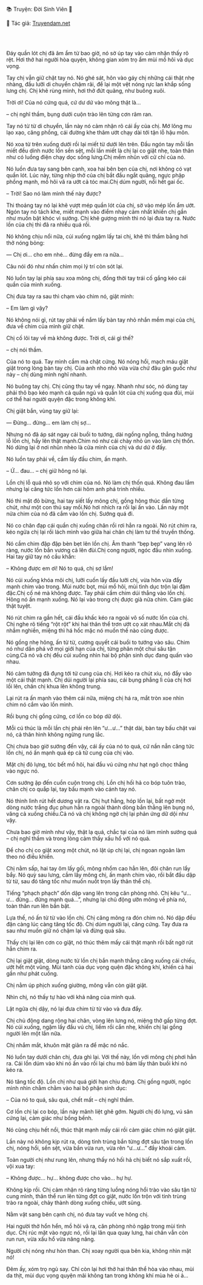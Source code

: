 📚 Truyện: Đời Sinh Viên 🔞
<br>
<p>📖 Tác giả: <a href="https://truyendam.net" target="_blank" title="Truyện sex người lớn, truyện 18+ tại Truyendam.net">Truyendam.net</a></p>
<br></br>

Đáy quần lót chị đã âm ẩm từ bao giờ, nó sờ úp tay vào cảm nhận thấy rõ rệt. Hơi thở hai người hòa quyện, không gian xóm trọ ẩm mùi mồ hôi và dục vọng.


Tay chị vẫn giữ chặt tay nó. Nó ghé sát, hôn vào gáy chị những cái thật nhẹ nhàng, đầu lưỡi di chuyển chậm rãi, để lại một vệt nóng rực lan khắp sống lưng chị. Chị khẽ rùng mình, hơi thở đứt quãng, như buông xuôi.


Trời ơi! Của nó cứng quá, cứ dư dứ vào mông thật là… 

– chị nghĩ thầm, bụng dưới cuộn trào lên từng cơn râm ran.

Tay nó từ từ di chuyển, lần này nó cảm nhận rõ cái ấy của chị. Mớ lông mu lạo xạo, căng phồng, cái đường khe thâm ướt chạy dài tới tận lỗ hậu môn.

Nó xoa từ trên xuống dưới rồi lại miết từ dưới lên trên. Đầu ngón tay mỗi lần miết đều dính nước lồn sền sệt, mỗi lần miết là chị lại co giật nhẹ, toàn thân như có luồng điện chạy dọc sống lưng.Chị mềm nhũn với cử chỉ của nó.

Nó luồn đưa tay sang bên cạnh, xoa hai bên bẹn của chị, nơi không có vạt quần lót. Lúc này, từng nhịp thở của chị bắt đầu ngắt quãng, ngực phập phồng mạnh, mồ hôi vã ra ướt cả tóc mai.Chị dúm người, nổi hết gai ốc.

– Trời! Sao nó làm mình thế này được?

Thi thoảng tay nó lại khẽ vượt mép quần lót của chị, sờ vào mép lồn ẩm ướt. Ngón tay nó tách khe, miết mạnh vào điểm nhạy cảm nhất khiến chị gần như muốn bật khóc vì sướng. Chị khẽ gượng mình thì nó lại đưa tay ra. Nước lồn của chị thì đã ra nhiều quá rồi.

Nó không chịu nổi nữa, cúi xuống ngậm lấy tai chị, khẽ thì thầm bằng hơi thở nóng bỏng:

— Chị ơi… cho em nhé… đừng đẩy em ra nữa…

Câu nói đó như nhấn chìm mọi lý trí còn sót lại.

Nó luồn tay lại phía sau xoa mông chị, đồng thời tay trái cố gắng kéo cái quần của mình xuống.

Chị đưa tay ra sau thì chạm vào chim nó, giật mình:

– Em làm gì vậy?

Nó không nói gì, rút tay phải về nắm lấy bàn tay nhỏ nhắn mềm mại của chị, đưa về chim của mình giữ chặt.

Chị cố lôi tay về mà không được. Trời ơi, cái gì thế? 

– chị nói thầm.

Của nó to quá. Tay mình cầm mà chật cứng. Nó nóng hổi, mạch máu giật giật trong lòng bàn tay chị. Của anh nho nhỏ vừa vừa chứ đâu gân guốc như này – chị dùng mình nghĩ nhanh.

Nó buông tay chị. Chị cũng thu tay về ngay. Nhanh như sóc, nó dùng tay phải thô bạo kéo mạnh cả quần ngủ và quần lót của chị xuống qua đùi, mùi cơ thể hai người quyện đặc trong không khí.

Chị giật bắn, vùng tay giữ lại:

— Đừng… đừng… em làm chị sợ…

Nhưng nó đã áp sát ngay cái buồi to tướng, dài ngồng ngỗng, thẳng hướng lỗ lồn chị, hẩy lên thật mạnh.Chim nó như cái chày nhỏ ủn vào làm chị thốn. Nó dừng lại ở nơi nhũn nhèo là cửa mình của chị và dư dứ ở đấy.

Nó luồn tay phải về, cầm lấy đầu chim, ấn mạnh.

– Ứ… đau… – chị giữ hông nó lại.

Lồn chị lỗ quá nhỏ so với chim của nó. Nó làm chị thốn quá. Không đau lắm nhưng lại căng tức lồn hơn cái hôm anh phá trinh nhiều.

Nó thì mặt đỏ bừng, hai tay siết lấy mông chị, gồng hông thúc dần từng chút, như một con thú say mồi.Nó hơi nhích ra rồi lại ấn vào. Lần này một nửa chim của nó đã cắm vào lồn chị. Sướng quá đi.

Nó co chân đạp cái quần chị xuống chân rồi rơi hẳn ra ngoài. Nó rút chim ra, kéo ngửa chị lại rồi lách mình vào giữa hai chân chị làm tư thế truyền thống.

Nó cầm chim đập đập bèn bẹt lên lồn chị. Âm thanh “bẹp bẹp” vang lên rõ ràng, nước lồn bắn vương cả lên đùi.Chị cong người, ngóc đầu nhìn xuống. Hai tay giữ tay nó cầu khẩn:

– Không được em ơi! Nó to quá, chị sợ lắm!

Nó cúi xuống khóa môi chị, lưỡi cuốn lấy đầu lưỡi chị, vừa hôn vừa đẩy mạnh chim vào trong. Mùi nước bọt, mùi mồ hôi, mùi tình dục trộn lại đậm đặc.Chị cố né mà không được. Tay phải cầm chim dúi thẳng vào lồn chị. Hông nó ấn mạnh xuống. Nó lại vào trong chị được già nửa chim. Cảm giác thật tuyệt.

Nó rút chim ra gần hết, cái đầu khấc kéo ra ngoài vô số nước lồn của chị. Chị nghe rõ tiếng “rột rột” khi hai thân thể trơn ướt cọ xát nhau.Mắt chị đã nhắm nghiền, miệng thì há hốc mặc nó muốn thế nào cũng được.

Nó gồng nhẹ hông, ấn từ từ, cương quyết cái buồi to tướng vào sâu. Chim nó như dần phá vỡ mọi giới hạn của chị, từng phân một chui sâu tận cùng.Cả nó và chị đều cúi xuống nhìn hai bộ phận sinh dục đang quấn vào nhau.

Nó cảm tưởng đã đụng tới tử cung của chị. Hơi kéo ra chút xíu, nó đẩy vào một cái thật mạnh. Chị dúi người lại phía sau, cái bụng phẳng lì của chị hơi lồi lên, chân chị khua lên không trung.

Lại rút ra ấn mạnh vào thêm cái nữa, miệng chị há ra, mắt tròn xoe nhìn chim nó cắm vào lồn mình.

Rồi bụng chị gồng cứng, cơ lồn co bóp dữ dội.

Mỗi cú thúc là mỗi lần chị phải rên lên “ư…ư…” thật dài, bàn tay bấu chặt vai nó, cả thân hình không ngừng rung lắc.

Chị chưa bao giờ sướng đến vậy, cái ấy của nó to quá, cứ nần nẫn căng tức lồn chị, nó ấn mạnh quá ép cả tử cung của chị vào.

Mặt chị đỏ lựng, tóc bết mồ hôi, hai đầu vú cứng như hạt ngô chọc thẳng vào ngực nó.

Cơn sướng ập đến cuồn cuộn trong chị. Lồn chị hối hả co bóp tuôn trào, chân chị co quắp lại, tay bấu mạnh vào cánh tay nó.

Nó thình lình rút hết dương vật ra. Chị hụt hẫng, hóp lồn lại, bất ngờ một dòng nước trắng đục phun hẳn ra ngoài thành dòng bắn thẳng lên bụng nó, văng cả xuống chiếu.Cả nó và chị không ngờ chị lại phản ứng dữ dội như vậy.

Chưa bao giờ mình như vậy, thật lạ quá, chắc tại của nó làm mình sướng quá – chị nghĩ thầm và trong lòng cảm thấy xấu hổ với nó quá.

Để cho chị co giật xong một chút, nó lật úp chị lại, chị ngoan ngoãn làm theo nó điều khiển.

Chị nằm sấp, hai tay ôm lấy gối, mông nhổm cao hẳn lên, đôi chân run lẩy bẩy. Nó quỳ sau lưng, cầm lấy mông chị, ấn mạnh chim vào, rồi bắt đầu dập từ từ, sau đó tăng tốc như muốn nuốt trọn lấy thân thể chị.

Tiếng “phạch phạch” dồn dập vang lên trong căn phòng nhỏ. Chị kêu “ư…ư… đừng… đừng mạnh quá…”, nhưng lại chủ động ưỡn mông về phía nó, toàn thân run lên bần bật.

Lựa thế, nó ấn từ từ vào lồn chị. Chị căng mông ra đón chim nó. Nó dập đều đặn càng lúc càng tăng tốc độ. Chị dúm người lại, căng cứng. Tay đưa ra sau như muốn giữ nó chậm lại và đừng quá sâu.

Thấy chị lại lên cơn co giật, nó thúc thêm mấy cái thật mạnh rồi bất ngờ rút hẳn chim ra.

Chị lại giật giật, dòng nước từ lồn chị bắn mạnh thẳng căng xuống cái chiếu, ướt hết một vũng. Mùi tanh của dục vọng quện đặc không khí, khiến cả hai gần như phát cuồng.

Chị nằm úp phịch xuống giường, mông vẫn còn giật giật.

Nhìn chị, nó thấy tự hào với khả năng của mình quá.

Lật ngửa chị dậy, nó lại đưa chim từ từ vào và đưa đẩy.

Chị chủ động dang rộng hai chân, vòng lên lưng nó, miệng thở gấp từng đợt. Nó cúi xuống, ngậm lấy đầu vú chị, liếm rồi cắn nhẹ, khiến chị lại gồng người lên một lần nữa.

Chị nhắm mắt, khuôn mặt giãn ra để mặc nó nắc.

Nó luồn tay dưới chân chị, đưa ghì lại. Với thế này, lồn với mông chị phơi hẳn ra. Cái lồn dúm vào khi nó ấn vào rồi lại chu mỏ bám lấy thân buồi khi nó kéo ra.

Nó tăng tốc độ. Lồn chị như quá giới hạn chịu đựng. Chị gồng người, ngóc mình nhìn chằm chằm vào hai bộ phận sinh dục:

– Của nó to quá, sâu quá, chết mất – chị nghĩ thầm.

Cơ lồn chị lại co bóp, lần này mãnh liệt ghê gớm. Người chị đỏ lựng, vú săn cứng lại, cảm giác như bồng bềnh.

Nó cũng chịu hết nổi, thúc thật mạnh mấy cái rồi cảm giác chim nó giật giật.

Lần này nó không kịp rút ra, dòng tinh trùng bắn từng đợt sâu tận trong lồn chị, nóng hổi, sền sệt, vừa bắn vừa run, vừa rên “ư…ư…” đầy khoái cảm.

Toàn người chị như rung lên, nhưng thấy nó hối hả chị biết nó sắp xuất rồi, vội xua tay:

– Không được… hự… không được cho vào… hự hự.

Không kịp rồi. Chị cảm nhận rõ ràng từng luồng nóng hổi trào vào sâu tận tử cung mình, thân thể run lên từng đợt co giật, nước lồn trộn với tinh trùng trào ra ngoài, chảy thành dòng xuống chiếu, ướt sũng.

Nằm vật sang bên cạnh chị, nó đưa tay vuốt ve hông chị.

Hai người thở hổn hển, mồ hôi vã ra, căn phòng nhỏ ngập trong mùi tình dục. Chị rúc mặt vào ngực nó, rồi lại lăn qua quay lưng, hai chân vẫn còn run run, vừa xấu hổ vừa nâng nâng.

Người chị nóng như hòn than. Chị xoay người qua bên kia, không nhìn mặt nó!

Đêm ấy, xóm trọ ngủ say. Chỉ còn lại hơi thở hai thân thể hòa vào nhau, mùi da thịt, mùi dục vọng quyện mãi không tan trong không khí mùa hè oi ả…
<!-- truyện sex đời sinh viên, truyện sex xóm trọ, sinh viên địt chị hàng xóm, vợ bạn bị hiếp, truyện 18+, truyện sex loạn luân, truyện sex thực tế, truyện sex ngoại tình, chị dâu đụ em chồng, truyện sex người lớn, sex Việt Nam, Truyendam.net, truyện sex cực mạnh, truyện sex dài tập, truyện sex hấp dẫn, truyện sex mới nhất, Truyendam flagship -->
